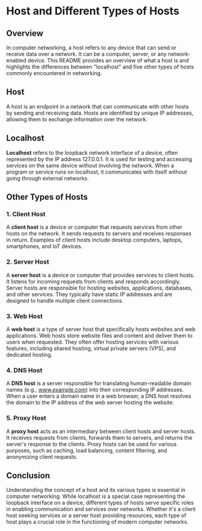 # Host and Different Types of Hosts

## Overview

In computer networking, a host refers to any device that can send or receive data over a network. It can be a computer, server, or any network-enabled device. This README provides an overview of what a host is and highlights the differences between "localhost" and five other types of hosts commonly encountered in networking.

## Host

A host is an endpoint in a network that can communicate with other hosts by sending and receiving data. Hosts are identified by unique IP addresses, allowing them to exchange information over the network.

## Localhost

**Localhost** refers to the loopback network interface of a device, often represented by the IP address 127.0.0.1. It is used for testing and accessing services on the same device without involving the network. When a program or service runs on localhost, it communicates with itself without going through external networks.

## Other Types of Hosts

### 1. Client Host

A **client host** is a device or computer that requests services from other hosts on the network. It sends requests to servers and receives responses in return. Examples of client hosts include desktop computers, laptops, smartphones, and IoT devices.

### 2. Server Host

A **server host** is a device or computer that provides services to client hosts. It listens for incoming requests from clients and responds accordingly. Server hosts are responsible for hosting websites, applications, databases, and other services. They typically have static IP addresses and are designed to handle multiple client connections.

### 3. Web Host

A **web host** is a type of server host that specifically hosts websites and web applications. Web hosts store website files and content and deliver them to users when requested. They often offer hosting services with various features, including shared hosting, virtual private servers (VPS), and dedicated hosting.

### 4. DNS Host

A **DNS host** is a server responsible for translating human-readable domain names (e.g., www.example.com) into their corresponding IP addresses. When a user enters a domain name in a web browser, a DNS host resolves the domain to the IP address of the web server hosting the website.

### 5. Proxy Host

A **proxy host** acts as an intermediary between client hosts and server hosts. It receives requests from clients, forwards them to servers, and returns the server's response to the clients. Proxy hosts can be used for various purposes, such as caching, load balancing, content filtering, and anonymizing client requests.

## Conclusion

Understanding the concept of a host and its various types is essential in computer networking. While localhost is a special case representing the loopback interface on a device, different types of hosts serve specific roles in enabling communication and services over networks. Whether it's a client host seeking services or a server host providing resources, each type of host plays a crucial role in the functioning of modern computer networks.
